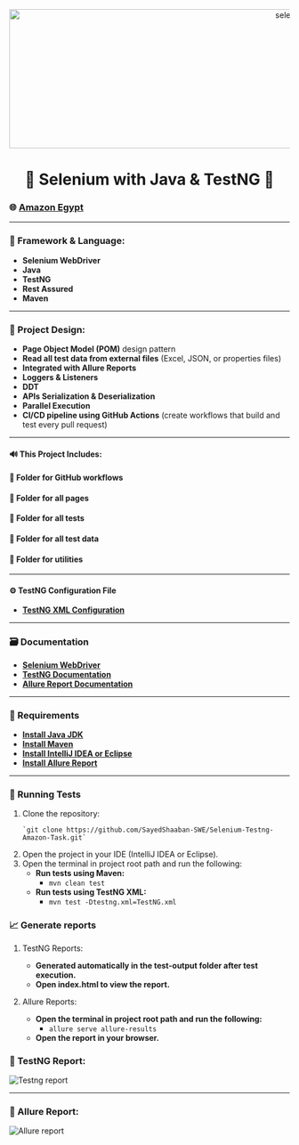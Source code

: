 <div align="center">
 <img  src="https://via.placeholder.com/1000x250" alt="selenium" width="1000" height="250" />

# 🚀 Selenium with Java & TestNG 🚀
</div>

###  🌐 **[Amazon Egypt](https://www.amazon.eg/)**

---

### 📝 Framework & Language:

* **Selenium WebDriver**
* **Java**
* **TestNG**
* **Rest Assured**
* **Maven**

---

### 🎨 Project Design:

* **Page Object Model (POM)** design pattern
* **Read all test data from external files** (Excel, JSON, or properties files)
* **Integrated with Allure Reports**
* **Loggers & Listeners**
* **DDT**
* **APIs Serialization & Deserialization**
* **Parallel Execution**
* **CI/CD pipeline using GitHub Actions** (create workflows that build and test every pull request)

---

#### 🔊 This Project Includes:

#### 📂 Folder for GitHub workflows
#### 📂 Folder for all pages
#### 📂 Folder for all tests
#### 📂 Folder for all test data
#### 📂 Folder for utilities

---

#### ⚙️ TestNG Configuration File
* **[TestNG XML Configuration](https://testng.org/doc/documentation-main.html#testng-xml)**

---

### 🗃️ Documentation

* **[Selenium WebDriver](https://www.selenium.dev/documentation/)**
* **[TestNG Documentation](https://testng.org/doc/documentation-main.html)**
* **[Allure Report Documentation](https://docs.qameta.io/allure/)**

---

### 🚧 Requirements

* **[Install Java JDK](https://www.oracle.com/java/technologies/javase-downloads.html)**
* **[Install Maven](https://maven.apache.org/install.html)**
* **[Install IntelliJ IDEA or Eclipse](https://www.jetbrains.com/idea/download/)**
* **[Install Allure Report](https://docs.qameta.io/allure/#_get_started)**

---

### 🚀 Running Tests

1. Clone the repository:
   ```CMD
   `git clone https://github.com/SayedShaaban-SWE/Selenium-Testng-Amazon-Task.git`

2. Open the project in your IDE (IntelliJ IDEA or Eclipse).
3. Open the terminal in project root path and run the following:
   * **Run tests using Maven:**
     * `mvn clean test`
   * **Run tests using TestNG XML:**
     * `mvn test -Dtestng.xml=TestNG.xml`

### 📈 Generate reports
1. TestNG Reports:
   * **Generated automatically in the test-output folder after test execution.**
   * **Open index.html to view the report.**
     
2. Allure Reports:
   * **Open the terminal in project root path and run the following:**
     * `allure serve allure-results`
   * **Open the report in your browser.**
      
   

### 📄 TestNG Report:
![Testng report](https://github.com/user-attachments/assets/881a00e8-5e43-47e6-add5-1030a726137a)

---

### 📄 Allure Report:
![Allure report](https://github.com/user-attachments/assets/ae6aeb1d-ae06-42c5-b76b-5d72ed3a17db)
